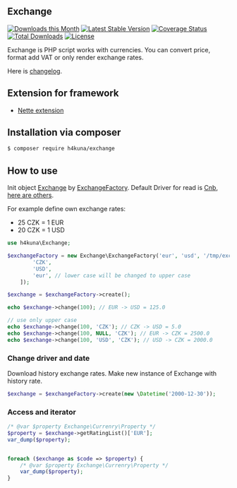 Exchange
-------
[![Downloads this Month](https://img.shields.io/packagist/dm/h4kuna/exchange.svg)](https://packagist.org/packages/h4kuna/exchange)
[![Latest Stable Version](https://poser.pugx.org/h4kuna/exchange/v/stable?format=flat)](https://packagist.org/packages/h4kuna/exchange)
[![Coverage Status](https://coveralls.io/repos/github/h4kuna/exchange/badge.svg?branch=master)](https://coveralls.io/github/h4kuna/exchange?branch=master)
[![Total Downloads](https://poser.pugx.org/h4kuna/exchange/downloads?format=flat)](https://packagist.org/packages/h4kuna/exchange)
[![License](https://poser.pugx.org/h4kuna/exchange/license?format=flat)](https://packagist.org/packages/h4kuna/exchange)

Exchange is PHP script works with currencies. You can convert price, format add VAT or only render exchange rates.

Here is [changelog](changelog.md).

## Extension for framework

- [Nette extension](//github.com/h4kuna/exchange-nette)

Installation via composer
-----------------------

```sh
$ composer require h4kuna/exchange
```

## How to use

Init object [Exchange](src/Exchange.php) by [ExchangeFactory](src/ExchangeFactory.php). Default Driver for read is [Cnb](src/Driver/Cnb/Day.php), [here are others](src/Driver).

For example define own exchange rates:

- 25 CZK = 1 EUR
- 20 CZK = 1 USD

```php
use h4kuna\Exchange;

$exchangeFactory = new Exchange\ExchangeFactory('eur', 'usd', '/tmp/exchange', [
		'CZK',
		'USD',
		'eur', // lower case will be changed to upper case
	]);

$exchange = $exchangeFactory->create();

echo $exchange->change(100); // EUR -> USD = 125.0

// use only upper case
echo $exchange->change(100, 'CZK'); // CZK -> USD = 5.0
echo $exchange->change(100, NULL, 'CZK'); // EUR -> CZK = 2500.0
echo $exchange->change(100, 'USD', 'CZK'); // USD -> CZK = 2000.0
```

### Change driver and date

Download history exchange rates. Make new instance of Exchange with history rate.

```php
$exchange = $exchangeFactory->create(new \Datetime('2000-12-30'));
```

### Access and iterator

```php
/* @var $property Exchange\Currenry\Property */
$property = $exchange->getRatingList()['EUR'];
var_dump($property);


foreach ($exchange as $code => $property) {
    /* @var $property Exchange\Currenry\Property */
    var_dump($property);
}
```
